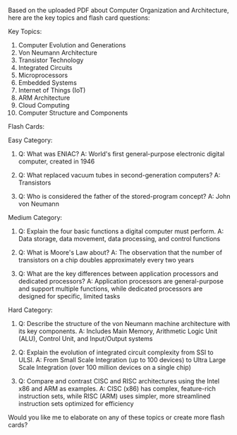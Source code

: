 Based on the uploaded PDF about Computer Organization and Architecture, here are the key topics and flash card questions:

Key Topics:
1. Computer Evolution and Generations
2. Von Neumann Architecture
3. Transistor Technology
4. Integrated Circuits
5. Microprocessors
6. Embedded Systems
7. Internet of Things (IoT)
8. ARM Architecture
9. Cloud Computing
10. Computer Structure and Components

Flash Cards:

Easy Category:
1. Q: What was ENIAC?
   A: World's first general-purpose electronic digital computer, created in 1946

2. Q: What replaced vacuum tubes in second-generation computers?
   A: Transistors

3. Q: Who is considered the father of the stored-program concept?
   A: John von Neumann

Medium Category:
1. Q: Explain the four basic functions a digital computer must perform.
   A: Data storage, data movement, data processing, and control functions

2. Q: What is Moore's Law about?
   A: The observation that the number of transistors on a chip doubles approximately every two years

3. Q: What are the key differences between application processors and dedicated processors?
   A: Application processors are general-purpose and support multiple functions, while dedicated processors are designed for specific, limited tasks

Hard Category:
1. Q: Describe the structure of the von Neumann machine architecture with its key components.
   A: Includes Main Memory, Arithmetic Logic Unit (ALU), Control Unit, and Input/Output systems

2. Q: Explain the evolution of integrated circuit complexity from SSI to ULSI.
   A: From Small Scale Integration (up to 100 devices) to Ultra Large Scale Integration (over 100 million devices on a single chip)

3. Q: Compare and contrast CISC and RISC architectures using the Intel x86 and ARM as examples.
   A: CISC (x86) has complex, feature-rich instruction sets, while RISC (ARM) uses simpler, more streamlined instruction sets optimized for efficiency

Would you like me to elaborate on any of these topics or create more flash cards?